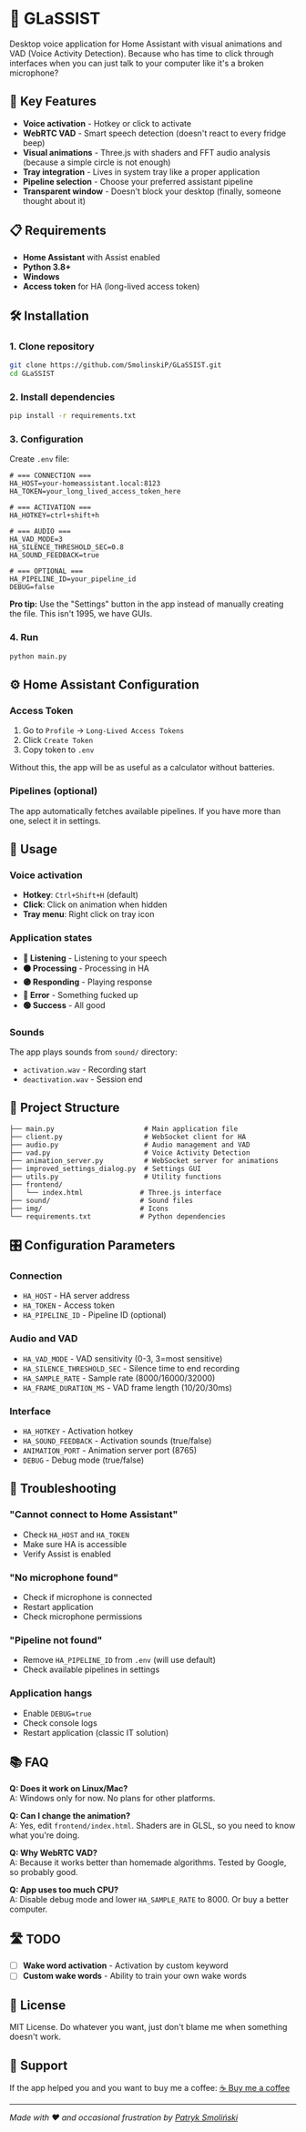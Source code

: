 # 🎤 GLaSSIST

Desktop voice application for Home Assistant with visual animations and VAD (Voice Activity Detection). Because who has time to click through interfaces when you can just talk to your computer like it's a broken microphone?

## 🚀 Key Features

- **Voice activation** - Hotkey or click to activate
- **WebRTC VAD** - Smart speech detection (doesn't react to every fridge beep)
- **Visual animations** - Three.js with shaders and FFT audio analysis (because a simple circle is not enough)
- **Tray integration** - Lives in system tray like a proper application
- **Pipeline selection** - Choose your preferred assistant pipeline
- **Transparent window** - Doesn't block your desktop (finally, someone thought about it)

## 📋 Requirements

- **Home Assistant** with Assist enabled
- **Python 3.8+** 
- **Windows** 
- **Access token** for HA (long-lived access token)

## 🛠️ Installation

### 1. Clone repository
```bash
git clone https://github.com/SmolinskiP/GLaSSIST.git
cd GLaSSIST
```

### 2. Install dependencies
```bash
pip install -r requirements.txt
```

### 3. Configuration
Create `.env` file:
```env
# === CONNECTION ===
HA_HOST=your-homeassistant.local:8123
HA_TOKEN=your_long_lived_access_token_here

# === ACTIVATION ===
HA_HOTKEY=ctrl+shift+h

# === AUDIO ===
HA_VAD_MODE=3
HA_SILENCE_THRESHOLD_SEC=0.8
HA_SOUND_FEEDBACK=true

# === OPTIONAL ===
HA_PIPELINE_ID=your_pipeline_id
DEBUG=false
```

**Pro tip:** Use the "Settings" button in the app instead of manually creating the file. This isn't 1995, we have GUIs.

### 4. Run
```bash
python main.py
```

## ⚙️ Home Assistant Configuration

### Access Token
1. Go to `Profile` → `Long-Lived Access Tokens`
2. Click `Create Token`
3. Copy token to `.env`

Without this, the app will be as useful as a calculator without batteries.

### Pipelines (optional)
The app automatically fetches available pipelines. If you have more than one, select it in settings.

## 🎯 Usage

### Voice activation
- **Hotkey**: `Ctrl+Shift+H` (default)
- **Click**: Click on animation when hidden
- **Tray menu**: Right click on tray icon

### Application states
- **🔵 Listening** - Listening to your speech
- **🟠 Processing** - Processing in HA
- **🟣 Responding** - Playing response
- **🔴 Error** - Something fucked up
- **🟢 Success** - All good

### Sounds
The app plays sounds from `sound/` directory:
- `activation.wav` - Recording start
- `deactivation.wav` - Session end

## 🔧 Project Structure

```
├── main.py                      # Main application file
├── client.py                    # WebSocket client for HA
├── audio.py                     # Audio management and VAD
├── vad.py                       # Voice Activity Detection
├── animation_server.py          # WebSocket server for animations
├── improved_settings_dialog.py  # Settings GUI
├── utils.py                     # Utility functions
├── frontend/
│   └── index.html              # Three.js interface
├── sound/                      # Sound files
├── img/                        # Icons
└── requirements.txt            # Python dependencies
```

## 🎛️ Configuration Parameters

### Connection
- `HA_HOST` - HA server address
- `HA_TOKEN` - Access token
- `HA_PIPELINE_ID` - Pipeline ID (optional)

### Audio and VAD
- `HA_VAD_MODE` - VAD sensitivity (0-3, 3=most sensitive)
- `HA_SILENCE_THRESHOLD_SEC` - Silence time to end recording
- `HA_SAMPLE_RATE` - Sample rate (8000/16000/32000)
- `HA_FRAME_DURATION_MS` - VAD frame length (10/20/30ms)

### Interface
- `HA_HOTKEY` - Activation hotkey
- `HA_SOUND_FEEDBACK` - Activation sounds (true/false)
- `ANIMATION_PORT` - Animation server port (8765)
- `DEBUG` - Debug mode (true/false)

## 🐛 Troubleshooting

### "Cannot connect to Home Assistant"
- Check `HA_HOST` and `HA_TOKEN`
- Make sure HA is accessible
- Verify Assist is enabled

### "No microphone found"
- Check if microphone is connected
- Restart application
- Check microphone permissions

### "Pipeline not found"
- Remove `HA_PIPELINE_ID` from `.env` (will use default)
- Check available pipelines in settings

### Application hangs
- Enable `DEBUG=true`
- Check console logs
- Restart application (classic IT solution)

## 📚 FAQ

**Q: Does it work on Linux/Mac?**  
A: Windows only for now. No plans for other platforms.

**Q: Can I change the animation?**  
A: Yes, edit `frontend/index.html`. Shaders are in GLSL, so you need to know what you're doing.

**Q: Why WebRTC VAD?**  
A: Because it works better than homemade algorithms. Tested by Google, so probably good.

**Q: App uses too much CPU?**  
A: Disable debug mode and lower `HA_SAMPLE_RATE` to 8000. Or buy a better computer.

## 🛣️ TODO

- [ ] **Wake word activation** - Activation by custom keyword
- [ ] **Custom wake words** - Ability to train your own wake words

## 📄 License

MIT License. Do whatever you want, just don't blame me when something doesn't work.

## 🍺 Support

If the app helped you and you want to buy me a coffee:
[☕ Buy me a coffee](https://buymeacoffee.com/smolinskip)

---

*Made with ❤️ and occasional frustration by [Patryk Smoliński](https://github.com/SmolinskiP)*